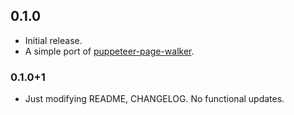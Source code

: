## 0.1.0

* Initial release.
* A simple port of [puppeteer-page-walker](https://www.npmjs.com/package/puppeteer-page-walker).

### 0.1.0+1

* Just modifying README, CHANGELOG. No functional updates.
